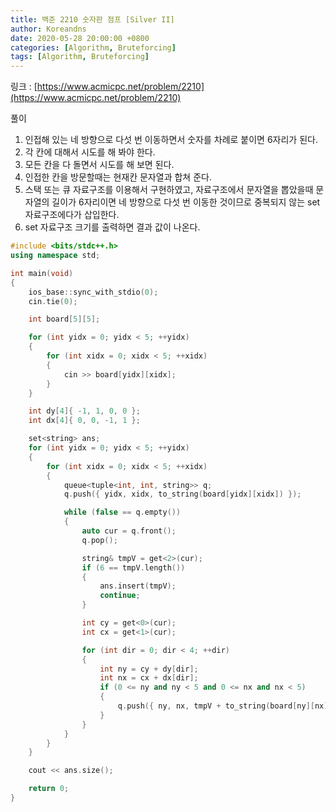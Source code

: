 ```yaml
---
title: 백준 2210 숫자판 점프 [Silver II]
author: Koreandns
date: 2020-05-28 20:00:00 +0800
categories: [Algorithm, Bruteforcing]
tags: [Algorithm, Bruteforcing]
---
```




링크 : [https://www.acmicpc.net/problem/2210](https://www.acmicpc.net/problem/2210)



풀이

1. 인접해 있는 네 방향으로 다섯 번 이동하면서 숫자를 차례로 붙이면 6자리가 된다.
2. 각 칸에 대해서 시도를 해 봐야 한다.
3. 모든 칸을 다 돌면서 시도를 해 보면 된다.
4. 인접한 칸을 방문할때는 현재칸 문자열과 합쳐 준다.
5. 스택 또는 큐 자료구조를 이용해서 구현하였고, 자료구조에서 문자열을 뽑았을때 문자열의 길이가 6자리이면 네 방향으로 다섯 번 이동한 것이므로 중복되지 않는 set 자료구조에다가 삽입한다.
6. set 자료구조 크기를 출력하면 결과 값이 나온다.



```c++
#include <bits/stdc++.h>
using namespace std;

int main(void)
{
	ios_base::sync_with_stdio(0);
	cin.tie(0);

	int board[5][5];

	for (int yidx = 0; yidx < 5; ++yidx)
	{
		for (int xidx = 0; xidx < 5; ++xidx)
		{
			cin >> board[yidx][xidx];
		}
	}

	int dy[4]{ -1, 1, 0, 0 };
	int dx[4]{ 0, 0, -1, 1 };

	set<string> ans;
	for (int yidx = 0; yidx < 5; ++yidx)
	{
		for (int xidx = 0; xidx < 5; ++xidx)
		{
			queue<tuple<int, int, string>> q;
			q.push({ yidx, xidx, to_string(board[yidx][xidx]) });

			while (false == q.empty())
			{
				auto cur = q.front();
				q.pop();

				string& tmpV = get<2>(cur);
				if (6 == tmpV.length())
				{
					ans.insert(tmpV);
					continue;
				}

				int cy = get<0>(cur);
				int cx = get<1>(cur);

				for (int dir = 0; dir < 4; ++dir)
				{
					int ny = cy + dy[dir];
					int nx = cx + dx[dir];
					if (0 <= ny and ny < 5 and 0 <= nx and nx < 5)
					{
						q.push({ ny, nx, tmpV + to_string(board[ny][nx]) });
					}
				}
			}
		}
	}

	cout << ans.size();

	return 0;
}
```

